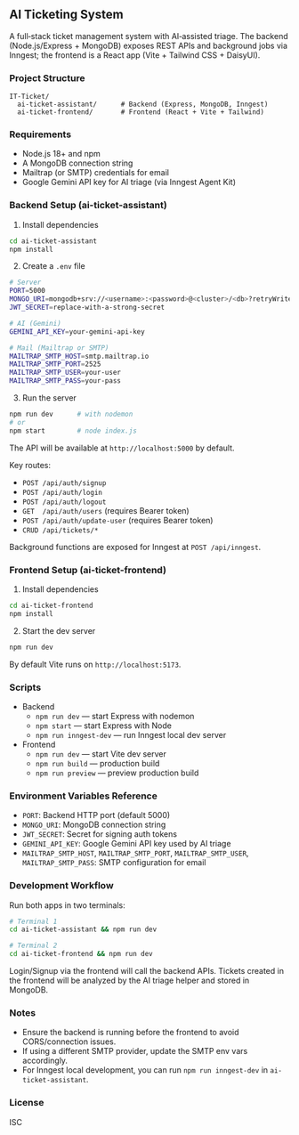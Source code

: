 ## AI Ticketing System

A full‑stack ticket management system with AI‑assisted triage. The backend (Node.js/Express + MongoDB) exposes REST APIs and background jobs via Inngest; the frontend is a React app (Vite + Tailwind CSS + DaisyUI).

### Project Structure

```
IT-Ticket/
  ai-ticket-assistant/      # Backend (Express, MongoDB, Inngest)
  ai-ticket-frontend/       # Frontend (React + Vite + Tailwind)
```

### Requirements

- Node.js 18+ and npm
- A MongoDB connection string
- Mailtrap (or SMTP) credentials for email
- Google Gemini API key for AI triage (via Inngest Agent Kit)

### Backend Setup (ai-ticket-assistant)

1) Install dependencies

```bash
cd ai-ticket-assistant
npm install
```

2) Create a `.env` file

```bash
# Server
PORT=5000
MONGO_URI=mongodb+srv://<username>:<password>@<cluster>/<db>?retryWrites=true&w=majority
JWT_SECRET=replace-with-a-strong-secret

# AI (Gemini)
GEMINI_API_KEY=your-gemini-api-key

# Mail (Mailtrap or SMTP)
MAILTRAP_SMTP_HOST=smtp.mailtrap.io
MAILTRAP_SMTP_PORT=2525
MAILTRAP_SMTP_USER=your-user
MAILTRAP_SMTP_PASS=your-pass
```

3) Run the server

```bash
npm run dev      # with nodemon
# or
npm start        # node index.js
```

The API will be available at `http://localhost:5000` by default.

Key routes:
- `POST /api/auth/signup`
- `POST /api/auth/login`
- `POST /api/auth/logout`
- `GET  /api/auth/users` (requires Bearer token)
- `POST /api/auth/update-user` (requires Bearer token)
- `CRUD /api/tickets/*`

Background functions are exposed for Inngest at `POST /api/inngest`.

### Frontend Setup (ai-ticket-frontend)

1) Install dependencies

```bash
cd ai-ticket-frontend
npm install
```

2) Start the dev server

```bash
npm run dev
```

By default Vite runs on `http://localhost:5173`.

### Scripts

- Backend
  - `npm run dev` — start Express with nodemon
  - `npm start` — start Express with Node
  - `npm run inngest-dev` — run Inngest local dev server
- Frontend
  - `npm run dev` — start Vite dev server
  - `npm run build` — production build
  - `npm run preview` — preview production build

### Environment Variables Reference

- `PORT`: Backend HTTP port (default 5000)
- `MONGO_URI`: MongoDB connection string
- `JWT_SECRET`: Secret for signing auth tokens
- `GEMINI_API_KEY`: Google Gemini API key used by AI triage
- `MAILTRAP_SMTP_HOST`, `MAILTRAP_SMTP_PORT`, `MAILTRAP_SMTP_USER`, `MAILTRAP_SMTP_PASS`: SMTP configuration for email

### Development Workflow

Run both apps in two terminals:

```bash
# Terminal 1
cd ai-ticket-assistant && npm run dev

# Terminal 2
cd ai-ticket-frontend && npm run dev
```

Login/Signup via the frontend will call the backend APIs. Tickets created in the frontend will be analyzed by the AI triage helper and stored in MongoDB.

### Notes

- Ensure the backend is running before the frontend to avoid CORS/connection issues.
- If using a different SMTP provider, update the SMTP env vars accordingly.
- For Inngest local development, you can run `npm run inngest-dev` in `ai-ticket-assistant`.

### License

ISC


